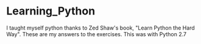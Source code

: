 # Learning_Python
I taught myself python thanks to Zed Shaw's book, "Learn Python the Hard Way". These are my answers to the exercises. This was with Python 2.7
